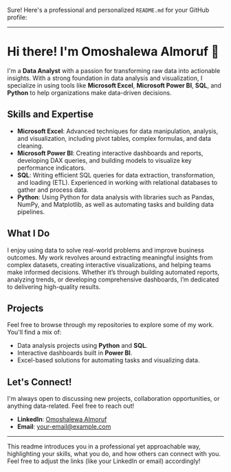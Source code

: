Sure! Here's a professional and personalized `README.md` for your GitHub profile:

---

# Hi there! I'm Omoshalewa Almoruf 👋

I'm a **Data Analyst** with a passion for transforming raw data into actionable insights. With a strong foundation in data analysis and visualization, I specialize in using tools like **Microsoft Excel**, **Microsoft Power BI**, **SQL**, and **Python** to help organizations make data-driven decisions.

## Skills and Expertise

- **Microsoft Excel**: Advanced techniques for data manipulation, analysis, and visualization, including pivot tables, complex formulas, and data cleaning.
- **Microsoft Power BI**: Creating interactive dashboards and reports, developing DAX queries, and building models to visualize key performance indicators.
- **SQL**: Writing efficient SQL queries for data extraction, transformation, and loading (ETL). Experienced in working with relational databases to gather and process data.
- **Python**: Using Python for data analysis with libraries such as Pandas, NumPy, and Matplotlib, as well as automating tasks and building data pipelines.

## What I Do

I enjoy using data to solve real-world problems and improve business outcomes. My work revolves around extracting meaningful insights from complex datasets, creating interactive visualizations, and helping teams make informed decisions. Whether it’s through building automated reports, analyzing trends, or developing comprehensive dashboards, I’m dedicated to delivering high-quality results.

## Projects

Feel free to browse through my repositories to explore some of my work. You'll find a mix of:
- Data analysis projects using **Python** and **SQL**.
- Interactive dashboards built in **Power BI**.
- Excel-based solutions for automating tasks and visualizing data.

## Let's Connect!

I'm always open to discussing new projects, collaboration opportunities, or anything data-related. Feel free to reach out!

- **LinkedIn**: [Omoshalewa Almoruf](#)
- **Email**: [your-email@example.com](#)

---

This readme introduces you in a professional yet approachable way, highlighting your skills, what you do, and how others can connect with you. Feel free to adjust the links (like your LinkedIn or email) accordingly!
